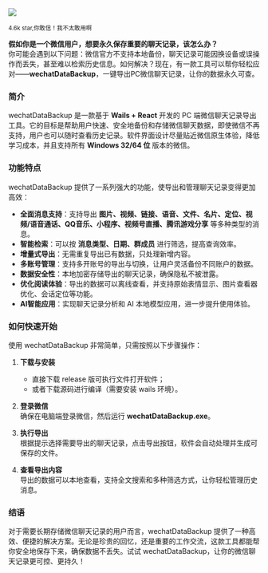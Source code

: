 <img src="/assets/image/250529-wechatDataBackup.png"/> 

<small>4.6k star,你敢信！我不太敢用啊</small>

**假如你是一个微信用户，想要永久保存重要的聊天记录，该怎么办？**  
你可能会遇到以下问题：微信官方不支持本地备份，聊天记录可能因换设备或误操作而丢失，甚至难以检索历史信息。如何解决？现在，有一款工具可以帮你轻松应对——**wechatDataBackup**，一键导出PC微信聊天记录，让你的数据永久可查。

### **简介**
wechatDataBackup 是一款基于 **Wails + React** 开发的 PC 端微信聊天记录导出工具。它的目标是帮助用户快速、安全地备份和存储微信聊天数据，即使微信不再支持，用户也可以随时查看历史记录。软件界面设计尽量贴近微信原生体验，降低学习成本，并且支持所有 **Windows 32/64 位** 版本的微信。

### **功能特点**
wechatDataBackup 提供了一系列强大的功能，使导出和管理聊天记录变得更加高效：
- **全面消息支持**：支持导出 **图片、视频、链接、语音、文件、名片、定位、视频/语音通话、QQ音乐、小程序、视频号直播、腾讯游戏分享** 等多种类型的消息。
- **智能检索**：可以按 **消息类型、日期、群成员** 进行筛选，提高查询效率。
- **增量式导出**：无需重复导出已有数据，只处理新增内容。
- **多账号管理**：支持多开账号的导出与切换，让用户灵活备份不同账户的数据。
- **数据安全性**：本地加密存储导出的聊天记录，确保隐私不被泄露。
- **优化阅读体验**：导出的数据可以离线查看，并支持原始表情显示、图片查看器优化、会话定位等功能。
- **AI智能应用**：实现聊天记录分析和 AI 本地模型应用，进一步提升使用体验。

### **如何快速开始**
使用 wechatDataBackup 非常简单，只需按照以下步骤操作：
1. **下载与安装**  
   - 直接下载 release 版可执行文件打开软件；  
   - 或者下载源码进行编译（需要安装 wails 环境）。
   
2. **登录微信**  
   确保在电脑端登录微信，然后运行 **wechatDataBackup.exe**。

3. **执行导出**  
   根据提示选择需要导出的聊天记录，点击导出按钮，软件会自动处理并生成可保存的文件。

4. **查看导出内容**  
   导出的数据可以本地查看，支持全文搜索和多种筛选方式，让你轻松管理历史消息。

### **结语**
对于需要长期存储微信聊天记录的用户而言，wechatDataBackup 提供了一种高效、便捷的解决方案。无论是珍贵的回忆，还是重要的工作交流，这款工具都能帮你安全地保存下来，确保数据不丢失。试试 wechatDataBackup，让你的微信聊天记录更可控、更持久！